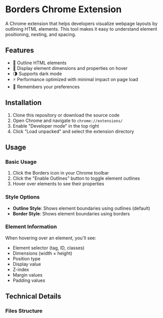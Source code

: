 # Borders Chrome Extension

A Chrome extension that helps developers visualize webpage layouts by outlining HTML elements. This tool makes it easy to understand element positioning, nesting, and spacing.

## Features

- 🎨 Outline HTML elements
- 📏 Display element dimensions and properties on hover
- 🌗 Supports dark mode
- ⚡ Performance optimized with minimal impact on page load
- 💾 Remembers your preferences

## Installation

1. Clone this repository or download the source code
2. Open Chrome and navigate to `chrome://extensions/`
3. Enable "Developer mode" in the top right
4. Click "Load unpacked" and select the extension directory

## Usage

### Basic Usage

1. Click the Borders icon in your Chrome toolbar
2. Click the "Enable Outlines" button to toggle element outlines
3. Hover over elements to see their properties

### Style Options

- **Outline Style**: Shows element boundaries using outlines (default)
- **Border Style**: Shows element boundaries using borders

### Element Information

When hovering over an element, you'll see:

- Element selector (tag, ID, classes)
- Dimensions (width × height)
- Position type
- Display value
- Z-index
- Margin values
- Padding values

## Technical Details

### Files Structure
